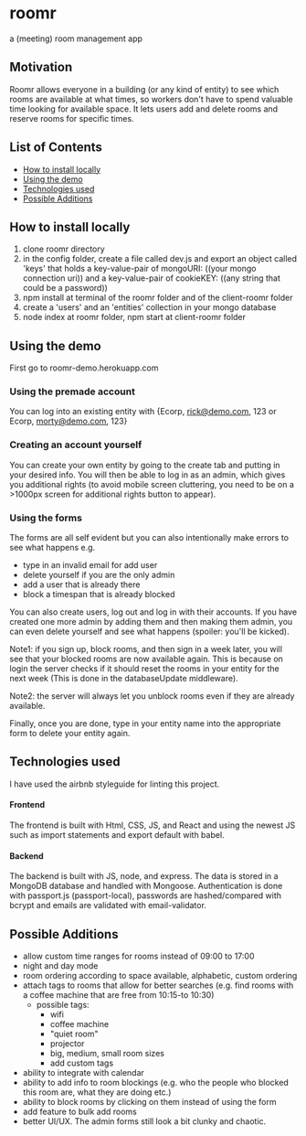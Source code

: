 # roomr
a (meeting) room management app

## Motivation
Roomr allows everyone in a building (or any kind of entity) to see which rooms are available at what times, so workers don't have to spend valuable time looking for available space. It lets users add and delete rooms and reserve rooms for specific times.

## List of Contents
- [How to install locally](#How-to-install-locally)
- [Using the demo](#Using-the-demo)
- [Technologies used](#Technologies-used)
- [Possible Additions](#Possible-Additions)
## How to install locally
  1. clone roomr directory
  2. in the config folder, create a file called dev.js and export an object called 'keys' that holds a key-value-pair of mongoURI: ((your mongo connection uri)) and a key-value-pair of cookieKEY: ((any string that could be a password))
  3. npm install at terminal of the roomr folder and of the client-roomr folder
  4. create a 'users' and an 'entities' collection in your mongo database
  5. node index at roomr folder, npm start at client-roomr folder
## Using the demo
First go to roomr-demo.herokuapp.com

### Using the premade account
  You can log into an existing entity with {Ecorp, rick@demo.com, 123 or Ecorp, morty@demo.com, 123}
### Creating an account yourself
  You can create your own entity by going to the create tab and putting in your desired info. You will then be able to log in as an admin, which gives you additional rights (to avoid mobile screen cluttering, you need to be on a >1000px screen for additional rights button to appear).
### Using the forms
  The forms are all self evident but you can also intentionally make errors to see what happens e.g.
  - type in an invalid email for add user
  - delete yourself if you are the only admin
  - add a user that is already there
  - block a timespan that is already blocked

  You can also create users, log out and log in with their accounts. If you have created one more admin by adding them and then making them admin, you can even delete yourself and see what happens (spoiler: you'll be kicked).

  Note1: if you sign up, block rooms, and then sign in a week later, you will see that your blocked rooms are now available again. This is because on login the server checks if it should reset the rooms in your entity for the next week (This is done in the databaseUpdate middleware).

  Note2: the server will always let you unblock rooms even if they are already available.

  Finally, once you are done, type in your entity name into the appropriate form to delete your entity again.
## Technologies used
I have used the airbnb styleguide for linting this project.
#### Frontend
The frontend is built with Html, CSS, JS, and React and using the newest JS such as import statements and export default with babel.
#### Backend
The backend is built with JS, node, and express. The data is stored in a MongoDB database and handled with Mongoose. Authentication is done with passport.js (passport-local), passwords are hashed/compared with bcrypt and emails are validated with email-validator.
## Possible Additions
- allow custom time ranges for rooms instead of 09:00 to 17:00
- night and day mode
- room ordering according to space available, alphabetic, custom ordering
- attach tags to rooms that allow for better searches (e.g. find rooms with a coffee machine that are free from 10:15-to 10:30)
  - possible tags:
    - wifi
    - coffee machine
    - "quiet room"
    - projector
    - big, medium, small room sizes
    - add custom tags
- ability to integrate with calendar
- ability to add info to room blockings (e.g. who the people who blocked this room are, what they are doing etc.)
- ability to block rooms by clicking on them instead of using the form
- add feature to bulk add rooms
- better UI/UX. The admin forms still look a bit clunky and chaotic.
